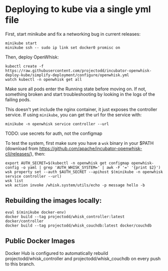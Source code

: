 # Deploying to kube via a single yml file

First, start minikube and fix a networking bug in current releases:

```
minikube start
minikube ssh -- sudo ip link set docker0 promisc on
```

Then, deploy OpenWhisk:

```
kubectl create -f https://raw.githubusercontent.com/projectodd/incubator-openwhisk-deploy-kube/simplify-deployment/configure/openwhisk.yml
watch kubectl -n openwhisk get all
```

Make sure all pods enter the Running state before moving on. If not,
something broken and start troubleshooting by looking in the logs of
the failing pods.

This doesn't yet include the nginx container, it just exposes the
controller service. If using `minikube`, you can get the url for the
service with:

```
minikube -n openwhisk service controller --url
```

TODO: use secrets for auth, not the configmap

To test the system, first make sure you have a `wsk` binary in your
$PATH (download from
https://github.com/apache/incubator-openwhisk-cli/releases/), then:

```
export AUTH_SECRET=$(kubectl -n openwhisk get configmap openwhisk-config -o yaml | grep 'AUTH_WHISK_SYSTEM=' | awk -F '=' '{print $2}')
wsk property set --auth $AUTH_SECRET --apihost $(minikube -n openwhisk service controller --url)
wsk list
wsk action invoke /whisk.system/utils/echo -p message hello -b
```


## Rebuilding the images locally:

```
eval $(minikube docker-env)
docker build --tag projectodd/whisk_controller:latest docker/controller
docker build --tag projectodd/whisk_couchdb:latest docker/couchdb
```

## Public Docker Images

Docker Hub is configured to automatically rebuild
projectodd/whisk_controller and projectodd/whisk_couchdb on every push
to this branch.

